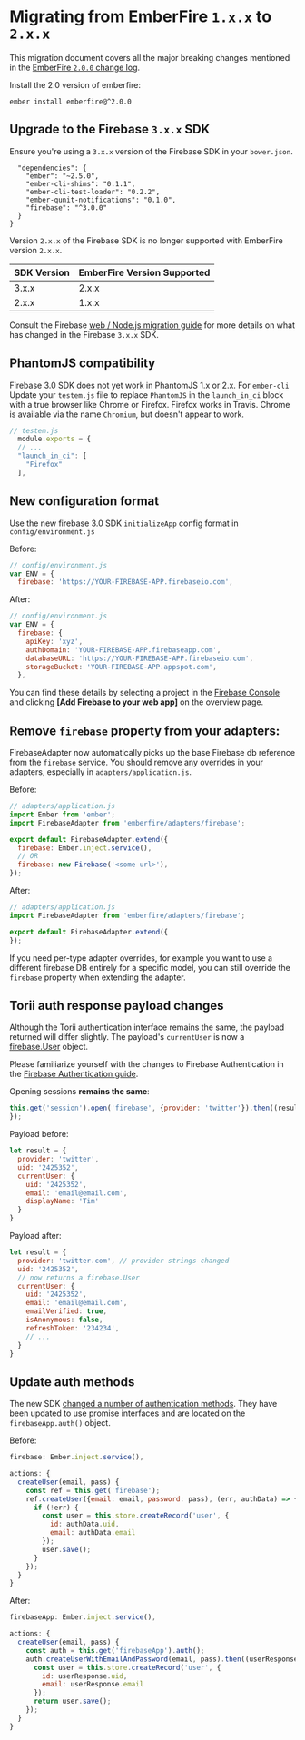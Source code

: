 # Migrating from EmberFire `1.x.x` to `2.x.x`

This migration document covers all the major breaking changes mentioned in the [EmberFire `2.0.0`
change log](https://github.com/firebase/emberfire/releases/tag/v2.0.0).

Install the 2.0 version of emberfire:

```
ember install emberfire@^2.0.0
```

## Upgrade to the Firebase `3.x.x` SDK

Ensure you're using a `3.x.x` version of the Firebase SDK in your `bower.json`.

```
  "dependencies": {
    "ember": "~2.5.0",
    "ember-cli-shims": "0.1.1",
    "ember-cli-test-loader": "0.2.2",
    "ember-qunit-notifications": "0.1.0",
    "firebase": "^3.0.0"
  }
}
```

Version `2.x.x` of the Firebase SDK is no longer supported with EmberFire version `2.x.x`.

| SDK Version | EmberFire Version Supported |
|-------------|-------------------------------|
| 3.x.x | 2.x.x |
| 2.x.x | 1.x.x |

Consult the Firebase [web / Node.js migration guide](https://firebase.google.com/support/guides/firebase-web)
for more details on what has changed in the Firebase `3.x.x` SDK.

## PhantomJS compatibility

Firebase 3.0 SDK does not yet work in PhantomJS 1.x or 2.x. For `ember-cli` Update your `testem.js` file to replace `PhantomJS` in the `launch_in_ci` block with a true browser like Chrome or Firefox. Firefox works in Travis. Chrome is available via the name `Chromium`, but doesn't appear to work.

```js
// testem.js
  module.exports = {
  // ...
  "launch_in_ci": [
    "Firefox"
  ],
```

## New configuration format

Use the new firebase 3.0 SDK `initializeApp` config format in `config/environment.js`

Before:

```js
// config/environment.js
var ENV = {
  firebase: 'https://YOUR-FIREBASE-APP.firebaseio.com',
```

After:

```js
// config/environment.js
var ENV = {
  firebase: {
    apiKey: 'xyz',
    authDomain: 'YOUR-FIREBASE-APP.firebaseapp.com',
    databaseURL: 'https://YOUR-FIREBASE-APP.firebaseio.com',
    storageBucket: 'YOUR-FIREBASE-APP.appspot.com',
  },
```

You can find these details by selecting a project in the [Firebase Console](https://console.firebase.google.com/) and clicking **[Add Firebase to your web app]** on the overview page.

## Remove `firebase` property from your adapters:

FirebaseAdapter now automatically picks up the base Firebase db reference from the `firebase` service. You should remove any overrides in your adapters, especially in `adapters/application.js`.

Before:

```js
// adapters/application.js
import Ember from 'ember';
import FirebaseAdapter from 'emberfire/adapters/firebase';

export default FirebaseAdapter.extend({
  firebase: Ember.inject.service(),
  // OR
  firebase: new Firebase('<some url>'),
});
```


After:

```js
// adapters/application.js
import FirebaseAdapter from 'emberfire/adapters/firebase';

export default FirebaseAdapter.extend({
});
```

If you need per-type adapter overrides, for example you want to use a different firebase DB entirely for a specific model, you can still override the `firebase` property when extending the adapter.


## Torii auth response payload changes

Although the Torii authentication interface remains the same, the payload returned will differ slightly. The payload's `currentUser` is now a [firebase.User](https://firebase.google.com/docs/reference/js/firebase.User) object.

Please familiarize yourself with the changes to Firebase Authentication in the [Firebase Authentication guide](https://firebase.google.com/docs/auth/).

Opening sessions **remains the same**:

```js
this.get('session').open('firebase', {provider: 'twitter'}).then((result) => {
});
```

Payload before:

```js
let result = {
  provider: 'twitter',
  uid: '2425352',
  currentUser: {
    uid: '2425352',
    email: 'email@email.com',
    displayName: 'Tim'
  }
}
```

Payload after:

```js
let result = {
  provider: 'twitter.com', // provider strings changed
  uid: '2425352',
  // now returns a firebase.User
  currentUser: {
    uid: '2425352',
    email: 'email@email.com',
    emailVerified: true,
    isAnonymous: false,
    refreshToken: '234234',
    // ...
  }
}
```

## Update auth methods

The new SDK [changed a number of authentication methods](https://firebase.google.com/docs/reference/js/firebase.auth.Auth). They have been updated to use promise interfaces and are located on the `firebaseApp.auth()` object.

Before:

```js
firebase: Ember.inject.service(),

actions: {
  createUser(email, pass) {
    const ref = this.get('firebase');
    ref.createUser({email: email, password: pass), (err, authData) => {
      if (!err) {
        const user = this.store.createRecord('user', {
          id: authData.uid,
          email: authData.email
        });
        user.save();
      }
    });
  }
}
```

After:

```js
firebaseApp: Ember.inject.service(),

actions: {
  createUser(email, pass) {
    const auth = this.get('firebaseApp').auth();
    auth.createUserWithEmailAndPassword(email, pass).then((userResponse) => {
      const user = this.store.createRecord('user', {
        id: userResponse.uid,
        email: userResponse.email
      });
      return user.save();
    });
  }
}
```
